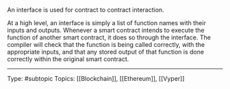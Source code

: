 An interface is used for contract to contract interaction.

At a high level, an interface is simply a list of function names with their inputs and outputs. Whenever a smart contract intends to execute the function of another smart contract, it does so through the interface. The compiler will check that the function is being called correctly, with the appropriate inputs, and that any stored output of that function is done correctly within the original smart contract.

___
Type: #subtopic 
Topics: [[Blockchain]], [[Ethereum]], [[Vyper]]

